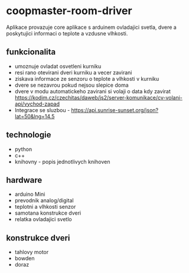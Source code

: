 # coopmaster-room-driver

Aplikace provazuje core aplikace s arduinem ovladajici svetla, dvere a poskytujici informaci o teplote a vzdusne vlhkosti.

## funkcionalita
- umoznuje ovladat osvetleni kurniku
- resi rano otevirani dveri kurniku a vecer zavirani 
- ziskava informace ze senzoru o teplote a vlhkosti v kurniku
- dvere se nezavrou pokud nejsou slepice doma
- dvere v modu automatickeho zavirani si volaji o data kdy zavirat https://kodim.cz/czechitas/daweb/js2/server-komunikace/cv-volani-api/vychod-zapad 
- Integrace se sluzbou  - https://api.sunrise-sunset.org/json?lat=50&lng=14.5

## technologie
- python
- c++
- knihovny - popis jednotlivych knihoven

## hardware
- arduino Mini
- prevodnik analog/digital
- teplotni a vlhkosti senzor
- samotana konstrukce dveri
- relatka ovladajici svetlo

## konstrukce dveri
- tahlovy motor
- bowden
- doraz
